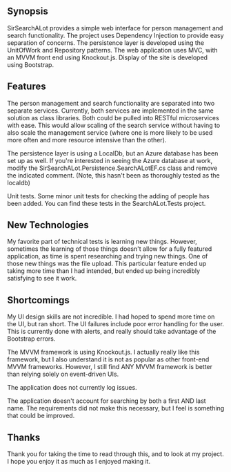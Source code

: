 ## Synopsis

SirSearchALot provides a simple web interface for person management and search functionality. The project uses Dependency Injection to provide easy separation of concerns. The persistence layer is developed using the UnitOfWork and Repository patterns. The web application uses MVC, with an MVVM front end using Knockout.js. Display of the site is developed using Bootstrap.

## Features

The person management and search functionality are separated into two separate services. Currently, both services are implemented in the same solution as class libraries. Both could be pulled into RESTful microservices with ease. This would allow scaling of the search service without having to also scale the management service (where one is more likely to be used more often and more resource intensive than the other).

The persistence layer is using a LocalDb, but an Azure database has been set up as well. If you're interested in seeing the Azure database at work, modify the SirSearchALot.Persistence.SearchALotEF.cs class and remove the indicated comment. (Note, this hasn't been as thoroughly tested as the localdb)

Unit tests. Some minor unit tests for checking the adding of people has been added. You can find these tests in the SearchALot.Tests project.

## New Technologies

My favorite part of technical tests is learning new things. However, sometimes the learning of those things doesn't allow for a fully featured application, as time is spent researching and trying new things. One of those new things was the file upload. This particular feature ended up taking more time than I had intended, but ended up being incredibly satisfying to see it work.

## Shortcomings

My UI design skills are not incredible. I had hoped to spend more time on the UI, but ran short. The UI failures include poor error handling for the user. This is currently done with alerts, and really should take advantage of the Bootstrap errors.

The MVVM framework is using Knockout.js. I actually really like this framework, but I also understand it is not as popular as other front-end MVVM frameworks. However, I still find ANY MVVM framework is better than relying solely on event-driven UIs.

The application does not currently log issues.

The application doesn't account for searching by both a first AND last name. The requirements did not make this necessary, but I feel is something that could be improved. 

## Thanks

Thank you for taking the time to read through this, and to look at my project. I hope you enjoy it as much as I enjoyed making it.